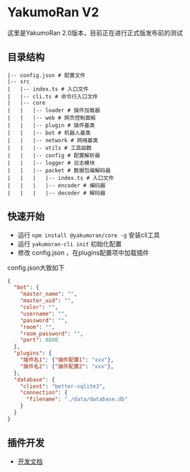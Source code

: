 # YakumoRan V2
这里是YakumoRan 2.0版本，目前正在进行正式版发布前的测试

## 目录结构
```
|-- config.json # 配置文件
|-- src
|   |-- index.ts # 入口文件
|   |-- cli.ts # 命令行入口文件
|   |-- core
|   |   |-- loader # 插件加载器
|   |   |-- web # 网页控制面板
|   |   |-- plugin # 插件基类
|   |   |-- bot # 机器人基类
|   |   |-- network # 网络基类
|   |   |-- utils # 工具函数
|   |   |-- config # 配置解析器
|   |   |-- logger # 日志模块
|   |   |-- packet # 数据包编解码器
|   |   |   |-- index.ts # 入口文件
|   |   |   |-- encoder # 编码器
|   |   |   |-- decoder # 解码器
```

## 快速开始
- 运行 `npm install @yakumoran/core -g` 安装cli工具
- 运行 `yakumoran-cli init` 初始化配置
- 修改 config.json ，在plugins配置项中加载插件

config.json大致如下
```json
{
  "bot": {
    "master_name": "",
    "master_uid": "",
    "color": "",
    "username": "",
    "password": "",
    "room": "",
    "room_password": "",
    "port": 8800
  },
  "plugins": {
    "插件名1": {"插件配置1": "xxx"},
    "插件名2": {"插件配置2": "xxx"},
  },
  "database": {
    "client": "better-sqlite3",
    "connection": {
      "filename": "./data/database.db"
    }
  }
}
```

## 插件开发
- [开发文档](/docs)
